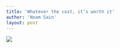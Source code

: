 ```yaml
---
title: 'Whatever the cost, it’s worth it'
author: 'Noam Sain'
layout: post
---
```


![](http://3.bp.blogspot.com/_8aN4krk1nsk/TG_ILkHnFBI/AAAAAAAAAeI/ITaHRTCiHkY/s320/20100330.jpg)

